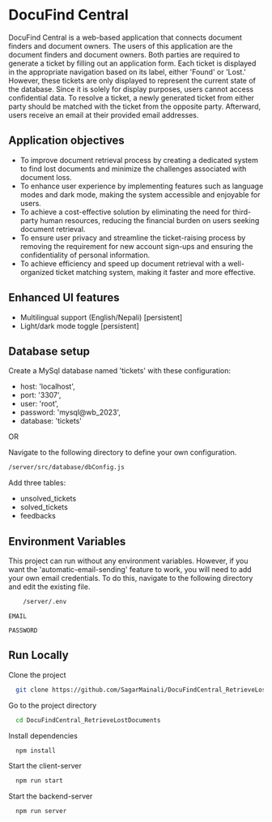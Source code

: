 
# DocuFind Central

DocuFind Central is a web-based application that connects document finders and document owners. The users of this application are the document finders and document owners. Both parties are required to generate a ticket by filling out an application form. Each ticket is displayed in the appropriate navigation based on its label, either 'Found' or 'Lost.' However, these tickets are only displayed to represent the current state of the database. Since it is solely for display purposes, users cannot access confidential data. To resolve a ticket, a newly generated ticket from either party should be matched with the ticket from the opposite party. Afterward, users receive an email at their provided email addresses.
## Application objectives

- To improve document retrieval process by creating a dedicated system to find lost documents and minimize the challenges associated with document loss.
- To enhance user experience by implementing features such as language modes and dark mode, making the system accessible and enjoyable for users.
- To achieve a cost-effective solution by eliminating the need for third-party human resources, reducing the financial burden on users seeking document retrieval.
- To ensure user privacy and streamline the ticket-raising process by removing the requirement for new account sign-ups and ensuring the confidentiality of personal information.
- To achieve efficiency and speed up document retrieval with a well-organized ticket matching system, making it faster and more effective.

## Enhanced UI features

- Multilingual support (English/Nepali) [persistent]
- Light/dark mode toggle [persistent]


## Database setup

Create a MySql database named 'tickets' with these configuration:
- host: 'localhost',
- port: '3307',
- user: 'root',
- password: 'mysql@wb_2023',
- database: 'tickets'

OR

Navigate to the following directory to define your own configuration.

```bash
/server/src/database/dbConfig.js
```

Add three tables:
- unsolved_tickets
- solved_tickets
- feedbacks
## Environment Variables

This project can run without any environment variables. However, if you want the 'automatic-email-sending' feature to work, you will need to add your own email credentials. To do this, navigate to the following directory and edit the existing file.
```bash
    /server/.env
``` 
`EMAIL`

`PASSWORD`
## Run Locally

Clone the project

```bash
  git clone https://github.com/SagarMainali/DocuFindCentral_RetrieveLostDocuments.git
```

Go to the project directory

```bash
  cd DocuFindCentral_RetrieveLostDocuments
```

Install dependencies

```bash
  npm install
```

Start the client-server

```bash
  npm run start
```

Start the backend-server

```bash
  npm run server
```